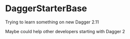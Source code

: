 # DaggerStarterBase

Trying to learn something on new Dagger 2.11

Maybe could help other developers starting with Dagger 2
